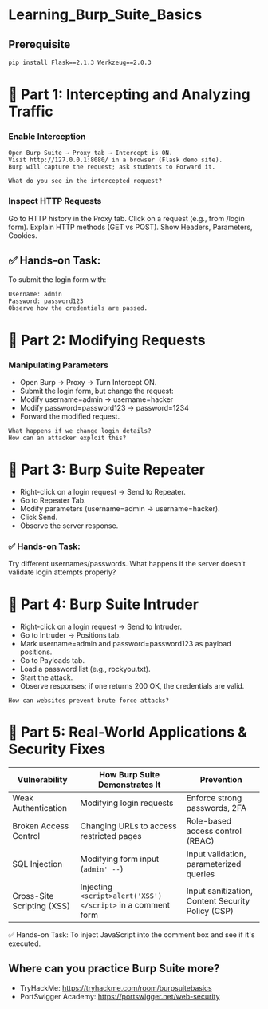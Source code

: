 # Learning_Burp_Suite_Basics
## Prerequisite
```sh
pip install Flask==2.1.3 Werkzeug==2.0.3
```

# 🔎 Part 1: Intercepting and Analyzing Traffic 
### Enable Interception
```
Open Burp Suite → Proxy tab → Intercept is ON.
Visit http://127.0.0.1:8080/ in a browser (Flask demo site).
Burp will capture the request; ask students to Forward it.
```
```Discussion Question: 
What do you see in the intercepted request?
```

### Inspect HTTP Requests
Go to HTTP history in the Proxy tab.
Click on a request (e.g., from /login form).
Explain HTTP methods (GET vs POST).
Show Headers, Parameters, Cookies.

## ✅ Hands-on Task:
To submit the login form with:
```
Username: admin
Password: password123
Observe how the credentials are passed.
```

# 🔎 Part 2: Modifying Requests 
###  Manipulating Parameters

- Open Burp → Proxy → Turn Intercept ON.
- Submit the login form, but change the request:
- Modify username=admin → username=hacker
- Modify password=password123 → password=1234
- Forward the modified request.


``` Discussion Question:
What happens if we change login details?
How can an attacker exploit this?
```

# 🔎 Part 3: Burp Suite Repeater

- Right-click on a login request → Send to Repeater.
- Go to Repeater Tab.
- Modify parameters (username=admin → username=hacker).
- Click Send.
- Observe the server response.


### ✅ Hands-on Task:

Try different usernames/passwords.
What happens if the server doesn’t validate login attempts properly?

# 🔎 Part 4: Burp Suite Intruder 

- Right-click on a login request → Send to Intruder.
- Go to Intruder → Positions tab.
- Mark username=admin and password=password123 as payload positions.
- Go to Payloads tab.
- Load a password list (e.g., rockyou.txt).
- Start the attack.
- Observe responses; if one returns 200 OK, the credentials are valid.

``` Discussion Question:
How can websites prevent brute force attacks?
```
# 🔎 Part 5: Real-World Applications & Security Fixes 

| Vulnerability            | How Burp Suite Demonstrates It                         | Prevention                                      |
|--------------------------|------------------------------------------------------|------------------------------------------------|
| Weak Authentication      | Modifying login requests                             | Enforce strong passwords, 2FA                 |
| Broken Access Control    | Changing URLs to access restricted pages             | Role-based access control (RBAC)              |
| SQL Injection           | Modifying form input (`admin' --`)                    | Input validation, parameterized queries       |
| Cross-Site Scripting (XSS) | Injecting `<script>alert('XSS')</script>` in a comment form | Input sanitization, Content Security Policy (CSP) |

✅ Hands-on Task:
To inject JavaScript into the comment box and see if it's executed.

## Where can you practice Burp Suite more?
- TryHackMe: https://tryhackme.com/room/burpsuitebasics
- PortSwigger Academy: https://portswigger.net/web-security

